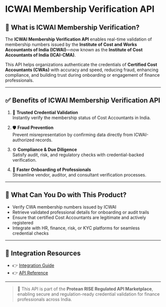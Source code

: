 # ICWAI Membership Verification API

## 📘 What is ICWAI Membership Verification?

The **ICWAI Membership Verification API** enables real-time validation of membership numbers issued by the **Institute of Cost and Works Accountants of India (ICWAI)**—now known as the **Institute of Cost Accountants of India (ICAI-CMA)**.

This API helps organizations authenticate the credentials of **Certified Cost Accountants (CWAs)** with accuracy and speed, reducing fraud, enhancing compliance, and building trust during onboarding or engagement of finance professionals.

---

## ✅ Benefits of ICWAI Membership Verification API

1. 🧾 **Trusted Credential Validation**  
   Instantly verify the membership status of Cost Accountants in India.

2. 🛡️ **Fraud Prevention**  
   Prevent misrepresentation by confirming data directly from ICWAI-authorized records.

3. ⚙️ **Compliance & Due Diligence**  
   Satisfy audit, risk, and regulatory checks with credential-backed verification.

4. 🚀 **Faster Onboarding of Professionals**  
   Streamline vendor, auditor, and consultant verification processes.

---

## 💼 What Can You Do with This Product?

- Verify CWA membership numbers issued by ICWAI  
- Retrieve validated professional details for onboarding or audit trails  
- Ensure that certified Cost Accountants are legitimate and actively registered  
- Integrate with HR, finance, risk, or KYC platforms for seamless credential checks

---

## 🔗 Integration Resources

- 👉 [Integration Guide](https://docs.risewithprotean.io/81/integration-guide)  
- 👉 [API Reference](https://docs.risewithprotean.io/81/api-reference)

---

> 📌 This API is part of the **Protean RISE Regulated API Marketplace**, enabling secure and regulation-ready credential validation for finance professionals across India.
